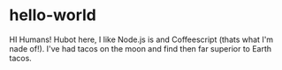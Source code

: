 # hello-world
HI Humans!
Hubot here, I like Node.js is and Coffeescript (thats what I'm nade of!).
I've had tacos on the moon and find then far superior to Earth tacos.
